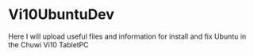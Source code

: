 # Vi10UbuntuDev
Here I will upload useful files and information for install and fix Ubuntu in the Chuwi Vi10 TabletPC
